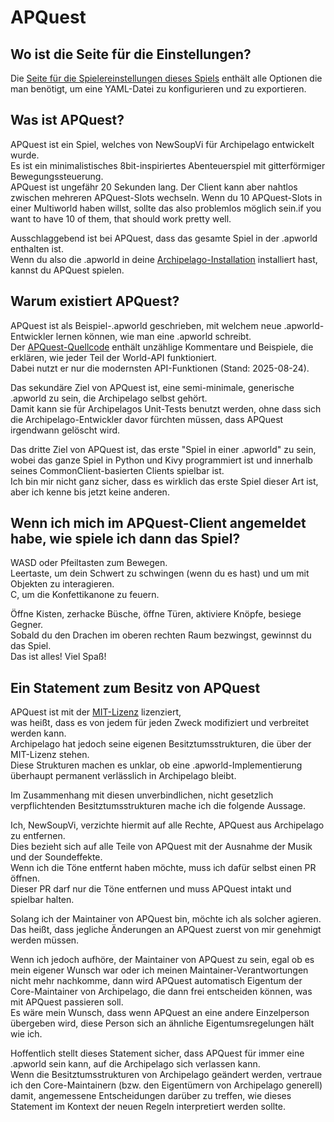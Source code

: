 # APQuest

## Wo ist die Seite für die Einstellungen?

Die [Seite für die Spielereinstellungen dieses Spiels](../player-options) enthält alle Optionen die man benötigt, um
eine YAML-Datei zu konfigurieren und zu exportieren.

## Was ist APQuest?

APQuest ist ein Spiel, welches von NewSoupVi für Archipelago entwickelt wurde.  
Es ist ein minimalistisches 8bit-inspiriertes Abenteuerspiel mit gitterförmiger Bewegungssteuerung.  
APQuest ist ungefähr 20 Sekunden lang. Der Client kann aber nahtlos zwischen mehreren APQuest-Slots wechseln.
Wenn du 10 APQuest-Slots in einer Multiworld haben willst, sollte das also problemlos möglich sein.if you want to have 10 of them, that should work pretty well.

Ausschlaggebend ist bei APQuest, dass das gesamte Spiel in der .apworld enthalten ist.  
Wenn du also die .apworld in deine 
[Archipelago-Installation](https://github.com/ArchipelagoMW/Archipelago/releases/latest) installiert hast,
kannst du APQuest spielen.

## Warum existiert APQuest?

APQuest ist als Beispiel-.apworld geschrieben, mit welchem neue .apworld-Entwickler lernen können, wie man eine
.apworld schreibt.  
Der [APQuest-Quellcode](https://github.com/NewSoupVi/Archipelago/tree/apquest/worlds/apquest) enthält unzählige Kommentare und Beispiele, die erklären,
wie jeder Teil der World-API funktioniert.  
Dabei nutzt er nur die modernsten API-Funktionen (Stand: 2025-08-24).

Das sekundäre Ziel von APQuest ist, eine semi-minimale, generische .apworld zu sein, die Archipelago selbst gehört.  
Damit kann sie für Archipelagos Unit-Tests benutzt werden,
ohne dass sich die Archipelago-Entwickler davor fürchten müssen, dass APQuest irgendwann gelöscht wird.

Das dritte Ziel von APQuest ist, das erste "Spiel in einer .apworld" zu sein,
wobei das ganze Spiel in Python und Kivy programmiert ist
und innerhalb seines CommonClient-basierten Clients spielbar ist.  
Ich bin mir nicht ganz sicher, dass es wirklich das erste Spiel dieser Art ist, aber ich kenne bis jetzt keine anderen.

## Wenn ich mich im APQuest-Client angemeldet habe, wie spiele ich dann das Spiel?

WASD oder Pfeiltasten zum Bewegen.  
Leertaste, um dein Schwert zu schwingen (wenn du es hast) und um mit Objekten zu interagieren.  
C, um die Konfettikanone zu feuern.

Öffne Kisten, zerhacke Büsche, öffne Türen, aktiviere Knöpfe, besiege Gegner.  
Sobald du den Drachen im oberen rechten Raum bezwingst, gewinnst du das Spiel.  
Das ist alles! Viel Spaß!

## Ein Statement zum Besitz von APQuest

APQuest ist mit der [MIT-Lizenz](https://opensource.org/license/mit) lizenziert,  
was heißt, dass es von jedem für jeden Zweck modifiziert und verbreitet werden kann.  
Archipelago hat jedoch seine eigenen Besitztumsstrukturen, die über der MIT-Lizenz stehen.  
Diese Strukturen machen es unklar,
ob eine .apworld-Implementierung überhaupt permanent verlässlich in Archipelago bleibt.

Im Zusammenhang mit diesen unverbindlichen, nicht gesetzlich verpflichtenden Besitztumsstrukturen
mache ich die folgende Aussage.

Ich, NewSoupVi, verzichte hiermit auf alle Rechte, APQuest aus Archipelago zu entfernen.  
Dies bezieht sich auf alle Teile von APQuest mit der Ausnahme der Musik und der Soundeffekte.  
Wenn ich die Töne entfernt haben möchte, muss ich dafür selbst einen PR öffnen.  
Dieser PR darf nur die Töne entfernen und muss APQuest intakt und spielbar halten.

Solang ich der Maintainer von APQuest bin, möchte ich als solcher agieren.  
Das heißt, dass jegliche Änderungen an APQuest zuerst von mir genehmigt werden müssen.

Wenn ich jedoch aufhöre, der Maintainer von APQuest zu sein,
egal ob es mein eigener Wunsch war oder ich meinen Maintainer-Verantwortungen nicht mehr nachkomme,
dann wird APQuest automatisch Eigentum der Core-Maintainer von Archipelago,
die dann frei entscheiden können, was mit APQuest passieren soll.  
Es wäre mein Wunsch, dass wenn APQuest an eine andere Einzelperson übergeben wird,
diese Person sich an ähnliche Eigentumsregelungen hält wie ich.

Hoffentlich stellt dieses Statement sicher, dass APQuest für immer eine .apworld sein kann,
auf die Archipelago sich verlassen kann.  
Wenn die Besitztumsstrukturen von Archipelago geändert werden,
vertraue ich den Core-Maintainern (bzw. den Eigentümern von Archipelago generell) damit,
angemessene Entscheidungen darüber zu treffen,
wie dieses Statement im Kontext der neuen Regeln interpretiert werden sollte.
